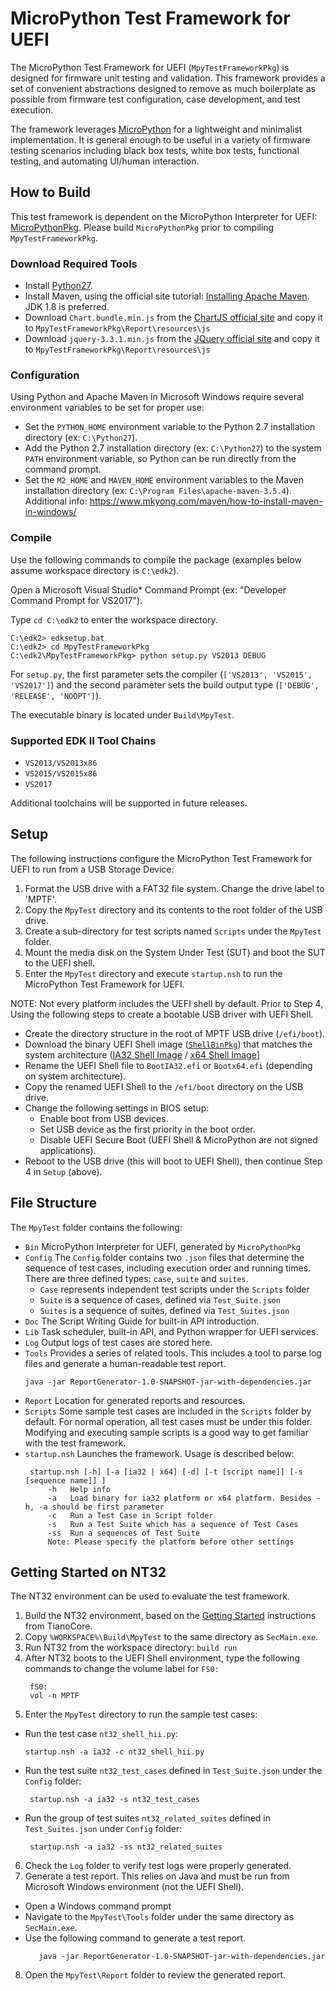# MicroPython Test Framework for UEFI

The MicroPython Test Framework for UEFI (`MpyTestFrameworkPkg`) is designed for firmware unit testing and validation. This framework provides a set of convenient abstractions designed to remove as much boilerplate as possible from firmware test configuration, case development, and test execution.

The framework leverages [MicroPython](https://micropython.org) for a lightweight and minimalist implementation. It is general enough to be useful in a variety of firmware testing scenarios including black box tests, white box tests, functional testing, and automating UI/human interaction.

## How to Build

This test framework is dependent on the MicroPython Interpreter for UEFI: [MicroPythonPkg](..\MicroPythonPkg). Please build `MicroPythonPkg` prior to compiling `MpyTestFrameworkPkg`.

### Download Required Tools

 * Install [Python27](https://www.python.org/).
 * Install Maven, using the official site tutorial: [Installing Apache Maven](https://maven.apache.org/install.html). JDK 1.8 is preferred.
 * Download `Chart.bundle.min.js` from the [ChartJS official site](https://github.com/chartjs/Chart.js/releases) and copy it to `MpyTestFrameworkPkg\Report\resources\js`
 * Download `jquery-3.3.1.min.js` from the [JQuery official site](https://jquery.com/download/) and copy it to `MpyTestFrameworkPkg\Report\resources\js`

### Configuration

Using Python and Apache Maven in Microsoft Windows require several environment variables to be set for proper use:

 * Set the `PYTHON_HOME` environment variable to the Python 2.7 installation directory (ex: `C:\Python27`).
 * Add the Python 2.7 installation directory (ex: `C:\Python27`) to the system `PATH` environment variable, so Python can be run directly from the command prompt.
 * Set the `M2_HOME` and `MAVEN_HOME` environment variables to the Maven installation directory (ex: `C:\Program Files\apache-maven-3.5.4`). Additional info: https://www.mkyong.com/maven/how-to-install-maven-in-windows/

### Compile

Use the following commands to compile the package
(examples below assume workspace directory is `C:\edk2`).

Open a Microsoft Visual Studio* Command Prompt (ex: "Developer Command Prompt for VS2017").

Type `cd C:\edk2` to enter the workspace directory.

 ```
 C:\edk2> edksetup.bat
 C:\edk2> cd MpyTestFrameworkPkg
 C:\edk2\MpyTestFrameworkPkg> python setup.py VS2013 DEBUG
 ```

For `setup.py`, the first parameter sets the compiler (`['VS2013', 'VS2015', 'VS2017']`) and the second parameter sets the build output type (`['DEBUG', 'RELEASE', 'NOOPT']`).

The executable binary is located under `Build\MpyTest`.

### Supported EDK II Tool Chains

* `VS2013/VS2013x86`
* `VS2015/VS2015x86`
* `VS2017`

Additional toolchains will be supported in future releases.

## Setup

The following instructions configure the MicroPython Test Framework for UEFI to run from a USB Storage Device:

 1. Format the USB drive with a FAT32 file system. Change the drive label to 'MPTF'.
 2. Copy the `MpyTest` directory and its contents to the root folder of the USB drive.
 3. Create a sub-directory for test scripts named `Scripts` under the `MpyTest` folder.
 4. Mount the media disk on the System Under Test (SUT) and boot the SUT to the UEFI shell.
 5. Enter the `MpyTest` directory and execute `startup.nsh` to run the MicroPython Test Framework for UEFI.

NOTE: Not every platform includes the UEFI shell by default. Prior to Step 4, Using the following steps to create a bootable USB driver with UEFI Shell.

 * Create the directory structure in the root of MPTF USB drive (`/efi/boot`).
 * Download the binary UEFI Shell image ([`ShellBinPkg`](https://github.com/tianocore/edk2/tree/master/ShellBinPkg)) that matches the system architecture ([IA32 Shell Image](https://github.com/tianocore/edk2/blob/master/ShellBinPkg/UefiShell/Ia32/Shell.efi) / [x64 Shell Image](https://github.com/tianocore/edk2/blob/master/ShellBinPkg/UefiShell/X64/Shell.efi)]
 * Rename the UEFI Shell file to `BootIA32.efi` or `Bootx64.efi` (depending on system architecture).
 * Copy the renamed UEFI Shell to the `/efi/boot` directory on the USB drive.
 * Change the following settings in BIOS setup:
    * Enable boot from USB devices.
    * Set USB device as the first priority in the boot order.
    * Disable UEFI Secure Boot (UEFI Shell & MicroPython are not signed applications).
 * Reboot to the USB drive (this will boot to UEFI Shell), then continue Step 4 in `Setup` (above).

## File Structure

The `MpyTest` folder contains the following:

 * `Bin`
   MicroPython Interpreter for UEFI, generated by `MicroPythonPkg`
 * `Config`
   The `Config` folder contains two `.json` files that determine the sequence of test cases, including execution order and running times. There are three defined types: `case`, `suite` and `suites`.
   * `Case` represents independent test scripts under the `Scripts` folder
   * `Suite` is a sequence of cases, defined via `Test_Suite.json`
   * `Suites` is a sequence of suites, defined via `Test_Suites.json`
 * `Doc`
   The Script Writing Guide for built-in API introduction.
 * `Lib`
   Task scheduler, built-in API, and Python wrapper for UEFI services.
 * `Log`
   Output logs of test cases are stored here.
 * `Tools`
   Provides a series of related tools. This includes a tool to parse log files and generate a human-readable test report.
   ```
   java -jar ReportGenerator-1.0-SNAPSHOT-jar-with-dependencies.jar
   ```
 * `Report`
   Location for generated reports and resources.
 * `Scripts`
   Some sample test cases are included in the `Scripts` folder by default. For normal operation, all test cases must be under this folder. Modifying and executing sample scripts is a good way to get familiar with the test framework.
* `startup.nsh`
   Launches the framework. Usage is described below:
   ```
    startup.nsh [-h] [-a [ia32 | x64] [-d] [-t [script name]] [-s [sequence name]] ]
        -h   Help info
        -a   Load binary for ia32 platform or x64 platform. Besides -h, -a should be first parameter
        -c   Run a Test Case in Script folder
        -s   Run a Test Suite which has a sequence of Test Cases
        -ss  Run a sequences of Test Suite
        Note: Please specify the platform before other settings
    ```

## Getting Started on NT32

The NT32 environment can be used to evaluate the test framework.

1. Build the NT32 environment, based on the [Getting Started](https://github.com/tianocore/tianocore.githubio/wiki/Getting-Started-with-EDK-II) instructions from TianoCore.
2. Copy `%WORKSPACE%\Build\MpyTest` to the same directory as `SecMain.exe`.
3. Run NT32 from the workspace directory: `build run`
4. After NT32 boots to the UEFI Shell environment, type the following commands to change the volume label for `FS0:`
    ```
     fS0:
     vol -n MPTF
    ```
5. Enter the `MpyTest` directory to run the sample test cases:
  * Run the test case `nt32_shell_hii.py`:
      ```
      startup.nsh -a ia32 -c nt32_shell_hii.py
      ```
  * Run the test suite `nt32_test_cases` defined in `Test_Suite.json` under the `Config` folder:
     ```
      startup.nsh -a ia32 -s nt32_test_cases
     ```
  * Run the group of test suites `nt32_related_suites` defined in `Test_Suites.json` under `Config` folder:
     ```
      startup.nsh -a ia32 -ss nt32_related_suites
     ```
6. Check the `Log` folder to verify test logs were properly generated.
7. Generate a test report. This relies on Java and must be run from Microsoft Windows environment (not the UEFI Shell).
  * Open a Windows command prompt
  * Navigate to the `MpyTest\Tools` folder under the same directory as `SecMain.exe`.
  * Use the following command to generate a test report.
    ```
       java -jar ReportGenerator-1.0-SNAPSHOT-jar-with-dependencies.jar
    ```
 8. Open the `MpyTest\Report` folder to review the generated report.
